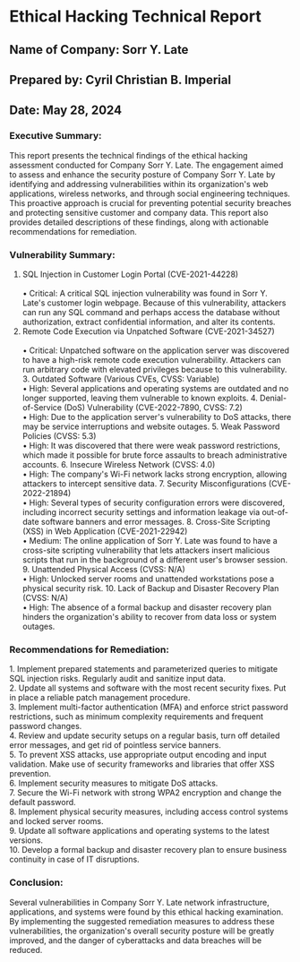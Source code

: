 <h1> Ethical Hacking Technical Report</h1>
<h2> Name of Company: Sorr Y. Late </h2>
<h2> Prepared by: Cyril Christian B. Imperial</h2>
<h2> Date: May 28, 2024 </h2>
<h3> Executive Summary:</h3>
This report presents the technical findings of the ethical hacking assessment conducted for Company Sorr Y. Late. The engagement aimed to assess and enhance the security posture of Company Sorr Y. Late by identifying and addressing vulnerabilities within its organization's web applications, wireless networks, and through social engineering techniques. This proactive approach is crucial for preventing potential security breaches and protecting sensitive customer and company data. This report also provides detailed descriptions of these findings, along with actionable recommendations for remediation.

<h3> Vulnerability Summary:</h3>
<ol>
<li>SQL Injection in Customer Login Portal (CVE-2021-44228)</li> <br>
•	Critical: A critical SQL injection vulnerability was found in Sorr Y. Late's customer login webpage. Because of this vulnerability, attackers can run any SQL command and perhaps access the database without authorization, extract confidential information, and alter its contents.
<li>	Remote Code Execution via Unpatched Software (CVE-2021-34527)</li> <br>
•	Critical: Unpatched software on the application server was discovered to have a high-risk remote code execution vulnerability. Attackers can run arbitrary code with elevated privileges because to this vulnerability.
3.	Outdated Software (Various CVEs, CVSS: Variable) <br>
•	High: Several applications and operating systems are outdated and no longer supported, leaving them vulnerable to known exploits.
4.	Denial-of-Service (DoS) Vulnerability (CVE-2022-7890, CVSS: 7.2) <br>
•	High: Due to the application server's vulnerability to DoS attacks, there may be service interruptions and website outages.
5.	Weak Password Policies (CVSS: 5.3) <br>
•	High: It was discovered that there were weak password restrictions, which made it possible for brute force assaults to breach administrative accounts.
6.	Insecure Wireless Network (CVSS: 4.0) <br>
•	High: The company's Wi-Fi network lacks strong encryption, allowing attackers to intercept sensitive data.
7.	Security Misconfigurations (CVE-2022-21894) <br>
•	High: Several types of security configuration errors were discovered, including incorrect security settings and information leakage via out-of-date software banners and error messages.
8.	Cross-Site Scripting (XSS) in Web Application (CVE-2021-22942) <br>
•	Medium: The online application of Sorr Y. Late was found to have a cross-site scripting vulnerability that lets attackers insert malicious scripts that run in the background of a different user's browser session.
9.	Unattended Physical Access (CVSS: N/A)  <br>
•	High: Unlocked server rooms and unattended workstations pose a physical security risk.
10.	Lack of Backup and Disaster Recovery Plan (CVSS: N/A) <br>
•	High: The absence of a formal backup and disaster recovery plan hinders the organization's ability to recover from data loss or system outages.
</ol>
<h3>Recommendations for Remediation:</h3> 
1.	Implement prepared statements and parameterized queries to mitigate SQL injection risks. Regularly audit and sanitize input data.<br>
2.	Update all systems and software with the most recent security fixes. Put in place a reliable patch management procedure.<br>
3.	Implement multi-factor authentication (MFA) and enforce strict password restrictions, such as minimum complexity requirements and frequent password changes.<br>
4.	Review and update security setups on a regular basis, turn off detailed error messages, and get rid of pointless service banners.<br>
5.	To prevent XSS attacks, use appropriate output encoding and input validation. Make use of security frameworks and libraries that offer XSS prevention.<br>
6.	Implement security measures to mitigate DoS attacks.<br>
7.	Secure the Wi-Fi network with strong WPA2 encryption and change the default password.<br>
8.	Implement physical security measures, including access control systems and locked server rooms.<br>
9.	Update all software applications and operating systems to the latest versions.<br>
10.	Develop a formal backup and disaster recovery plan to ensure business continuity in case of IT disruptions.
<h3> Conclusion:</h3>
Several vulnerabilities in Company Sorr Y. Late network infrastructure, applications, and systems were found by this ethical hacking examination. By implementing the suggested remediation measures to address these vulnerabilities, the organization's overall security posture will be greatly improved, and the danger of cyberattacks and data breaches will be reduced.
